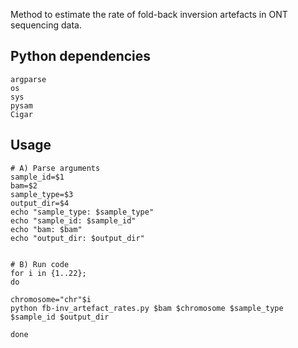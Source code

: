 Method to estimate the rate of fold-back inversion artefacts in ONT sequencing data. 

## Python dependencies
```
argparse
os
sys
pysam
Cigar
```


## Usage
```
# A) Parse arguments
sample_id=$1
bam=$2
sample_type=$3
output_dir=$4
echo "sample_type: $sample_type"
echo "sample_id: $sample_id"
echo "bam: $bam"
echo "output_dir: $output_dir"


# B) Run code
for i in {1..22};
do

chromosome="chr"$i
python fb-inv_artefact_rates.py $bam $chromosome $sample_type $sample_id $output_dir

done
```
